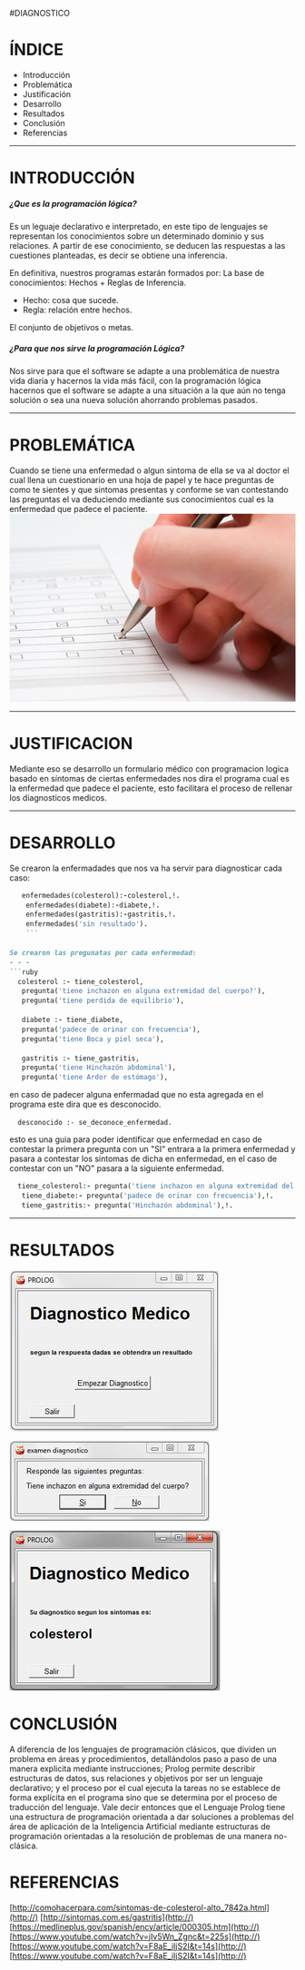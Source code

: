 #DIAGNOSTICO


# ÍNDICE


- Introducción
- Problemática
- Justificación
- Desarrollo
- Resultados
- Conclusión
- Referencias

* * *

# INTRODUCCIÓN

##### ¿Que es la programación lógica?
Es un leguaje declarativo e interpretado, en este tipo de lenguajes se representan los conocimientos sobre  un determinado dominio y sus relaciones. A partir de ese conocimiento, se deducen las respuestas a las cuestiones planteadas, es decir se obtiene una inferencia.


En definitiva, nuestros programas estarán formados por:
La base de conocimientos: Hechos + Reglas de Inferencia.

- 	Hecho: cosa que sucede.
-  	Regla: relación entre hechos.

El conjunto de objetivos o metas.

##### ¿Para que nos sirve la programación Lógica?

Nos sirve para que el software se adapte a una problemática de nuestra vida diaria y hacernos la vida más fácil, con la programación lógica hacernos que el software se adapte a una situación a la que aún no tenga solución o sea una nueva solución ahorrando problemas pasados.
* * *
# PROBLEMÁTICA
Cuando se tiene una enfermedad o algun sintoma de ella se va al doctor el cual llena un cuestionario en una hoja de papel y te hace preguntas de como te sientes y que sintomas presentas y conforme se van contestando las preguntas el va deduciendo mediante sus conocimientos cual es la enfermedad que padece el paciente.
![](https://github.com/edghareii/proyecto/blob/master/encuesta.jpg)

* * *
# JUSTIFICACION
Mediante eso se desarrollo un formulario médico con programacion logica basado en síntomas de ciertas enfermedades nos dira el programa cual es la enfermedad que padece el paciente, esto facilitara el proceso de rellenar los diagnosticos medicos.
* * *
# DESARROLLO

Se crearon la enfermadades que nos va ha servir para diagnosticar cada caso:

```ruby 
   enfermedades(colesterol):-colesterol,!. 
    enfermedades(diabete):-diabete,!.       
    enfermedades(gastritis):-gastritis,!.   
    enfermedades('sin resultado').    
    ```

Se crearon las pregunatas por cada enfermedad:
- - -
```ruby  
  colesterol :- tiene_colesterol,
   pregunta('tiene inchazon en alguna extremidad del cuerpo?'),
   pregunta('tiene perdida de equilibrio'),

   diabete :- tiene_diabete,
   pregunta('padece de orinar con frecuencia'),
   pregunta('tiene Boca y piel seca'),

   gastritis :- tiene_gastritis,
   pregunta('tiene Hinchazón abdominal'),
   pregunta('tiene Ardor de estómago'),
   ```

en caso de padecer alguna enfermadad que no esta agregada en el programa este dira que es desconocido.

`  desconocido :- se_deconoce_enfermedad.`

esto es una guia para poder identificar que enfermedad en caso de contestar la primera pregunta  con un "SI" entrara a la primera enfermedad y pasara a contestar los sintomas de dicha en enfermedad, en el caso de contestar con un "NO" pasara a la siguiente enfermedad.

```ruby
  tiene_colesterol:- pregunta('tiene inchazon en alguna extremidad del cuerpo?'),!.
   tiene_diabete:- pregunta('padece de orinar con frecuencia'),!.
   tiene_gastritis:- pregunta('Hinchazón abdominal'),!.
   ```
* * *

# RESULTADOS

![](https://github.com/edghareii/proyecto/blob/master/interfaz1.JPG)


![](https://github.com/edghareii/proyecto/blob/master/interfaz2.JPG)


![](https://github.com/edghareii/proyecto/blob/master/interfaz3.JPG)






# CONCLUSIÓN
A diferencia  de los lenguajes de programación clásicos, que dividen un problema en áreas y procedimientos, detallándolos paso a paso de una manera explicita mediante instrucciones;  Prolog permite describir estructuras de datos,  sus relaciones y objetivos por ser un lenguaje declarativo; y el proceso por el cual ejecuta la tareas no se establece de forma explícita en el programa sino que se determina por el  proceso de traducción del lenguaje. Vale decir entonces que el Lenguaje Prolog tiene una estructura de programación orientada a dar soluciones a  problemas del  área de aplicación de la Inteligencia Artificial mediante estructuras de programación orientadas a la  resolución de problemas de una manera no-clásica.




# REFERENCIAS
[http://comohacerpara.com/sintomas-de-colesterol-alto_7842a.html](http://)
[http://sintomas.com.es/gastritis](http://)
[https://medlineplus.gov/spanish/ency/article/000305.htm](http://)
[https://www.youtube.com/watch?v=jIv5Wn_Zgnc&t=225s](http://)
[https://www.youtube.com/watch?v=F8aE_iIjS2I&t=14s](http://)
[https://www.youtube.com/watch?v=F8aE_iIjS2I&t=14s](http://)


